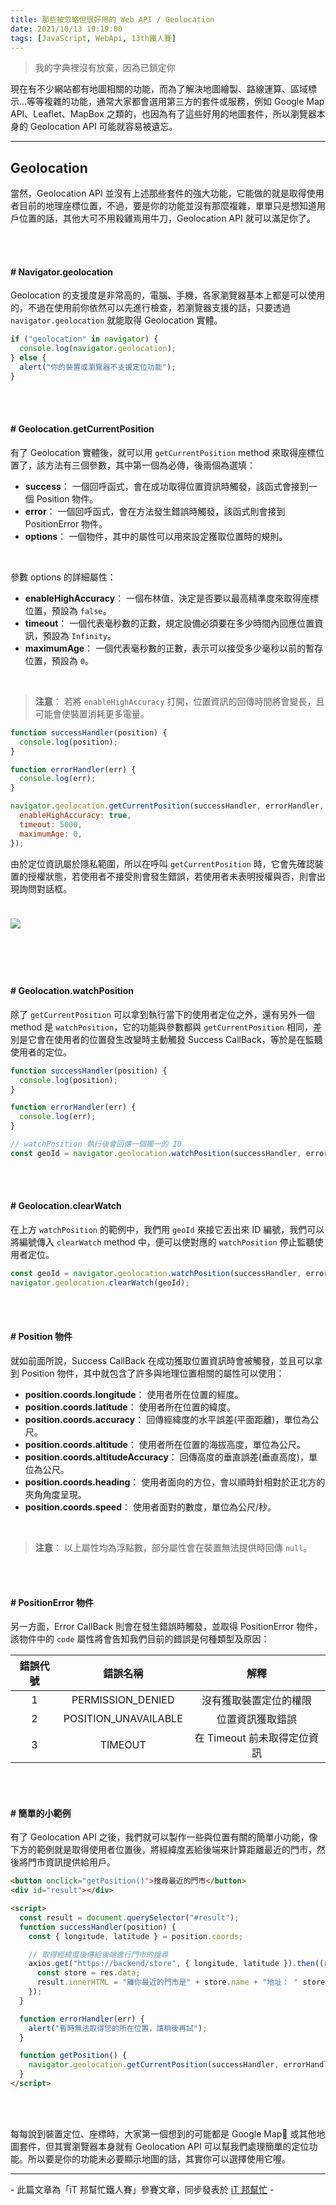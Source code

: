 ```yaml
---
title: 那些被忽略但很好用的 Web API / Geolocation
date: 2021/10/13 19:19:00
tags: [JavaScript, WebApi, 13th鐵人賽]
---
```


> 我的字典裡沒有放棄，因為已鎖定你

現在有不少網站都有地圖相關的功能，而為了解決地圖繪製、路線運算、區域標示...等等複雜的功能，通常大家都會選用第三方的套件或服務，例如 Google Map API、Leaflet、MapBox 之類的，也因為有了這些好用的地圖套件，所以瀏覽器本身的 Geolocation API 可能就容易被遺忘。

---

## Geolocation

當然，Geolocation API 並沒有上述那些套件的強大功能，它能做的就是取得使用者目前的地理座標位置，不過，要是你的功能並沒有那麼複雜，單單只是想知道用戶位置的話，其他大可不用殺雞焉用牛刀，Geolocation API 就可以滿足你了。

<br/><br/>

#### # Navigator.geolocation

Geolocation 的支援度是非常高的，電腦、手機，各家瀏覽器基本上都是可以使用的，不過在使用前你依然可以先進行檢查，若瀏覽器支援的話，只要透過 `navigator.geolocation` 就能取得 Geolocation 實體。

```javascript
if ("geolocation" in navigator) {
  console.log(navigator.geolocation);
} else {
  alert("你的裝置或瀏覽器不支援定位功能");
}
```

<br/><br/>

#### # Geolocation.getCurrentPosition

有了 Geolocation 實體後，就可以用 `getCurrentPosition` method 來取得座標位置了，該方法有三個參數，其中第一個為必傳，後兩個為選填：

- **success**： 一個回呼函式，會在成功取得位置資訊時觸發，該函式會接到一個 Position 物件。
- **error**： 一個回呼函式，會在方法發生錯誤時觸發，該函式則會接到 PositionError 物件。
- **options**： 一個物件，其中的屬性可以用來設定獲取位置時的規則。

<br/>

參數 options 的詳細屬性：

- **enableHighAccuracy**： 一個布林值，決定是否要以最高精準度來取得座標位置，預設為 `false`。
- **timeout**： 一個代表毫秒數的正數，規定設備必須要在多少時間內回應位置資訊，預設為 `Infinity`。
- **maximumAge**： 一個代表毫秒數的正數，表示可以接受多少毫秒以前的暫存位置，預設為 `0`。

<br/>

> **注意**： 若將 `enableHighAccuracy` 打開，位置資訊的回傳時間將會變長，且可能會使裝置消耗更多電量。

```javascript
function successHandler(position) {
  console.log(position);
}

function errorHandler(err) {
  console.log(err);
}

navigator.geolocation.getCurrentPosition(successHandler, errorHandler, {
  enableHighAccuracy: true,
  timeout: 5000,
  maximumAge: 0,
});
```

由於定位資訊屬於隱私範圍，所以在呼叫 `getCurrentPosition` 時，它會先確認裝置的授權狀態，若使用者不接受則會發生錯誤，若使用者未表明授權與否，則會出現詢問對話框。

<img src="check.png" style="max-width: 500px; margin: 24px auto;" />

<br/><br/>

#### # Geolocation.watchPosition

除了 `getCurrentPosition` 可以拿到執行當下的使用者定位之外，還有另外一個 method 是 `watchPosition`，它的功能與參數都與 `getCurrentPosition` 相同，差別是它會在使用者的位置發生改變時主動觸發 Success CallBack，等於是在監聽使用者的定位。

```javascript
function successHandler(position) {
  console.log(position);
}

function errorHandler(err) {
  console.log(err);
}

// watchPosition 執行後會回傳一個獨一的 ID
const geoId = navigator.geolocation.watchPosition(successHandler, errorHandler);
```

<br/><br/>

#### # Geolocation.clearWatch

在上方 `watchPosition` 的範例中，我們用 `geoId` 來接它丟出來 ID 編號，我們可以將編號傳入 `clearWatch` method 中，便可以使對應的 `watchPosition` 停止監聽使用者定位。

```javascript
const geoId = navigator.geolocation.watchPosition(successHandler, errorHandler);
navigator.geolocation.clearWatch(geoId);
```

<br/><br/>

#### # Position 物件

就如前面所說，Success CallBack 在成功獲取位置資訊時會被觸發，並且可以拿到 Position 物件，其中就包含了許多與地理位置相關的屬性可以使用：

- **position.coords.longitude**： 使用者所在位置的經度。
- **position.coords.latitude**： 使用者所在位置的緯度。
- **position.coords.accuracy**： 回傳經緯度的水平誤差(平面距離)，單位為公尺。
- **position.coords.altitude**： 使用者所在位置的海拔高度，單位為公尺。
- **position.coords.altitudeAccuracy**： 回傳高度的垂直誤差(垂直高度)，單位為公尺。
- **position.coords.heading**： 使用者面向的方位，會以順時針相對於正北方的夾角角度呈現。
- **position.coords.speed**： 使用者面對的數度，單位為公尺/秒。

<br/>

> **注意**： 以上屬性均為浮點數，部分屬性會在裝置無法提供時回傳 `null`。

<br/><br/>

#### # PositionError 物件

另一方面，Error CallBack 則會在發生錯誤時觸發，並取得 PositionError 物件，該物件中的 `code` 屬性將會告知我們目前的錯誤是何種類型及原因：

| 錯誤代號 |       錯誤名稱       |            解釋             |
| :------: | :------------------: | :-------------------------: |
|    1     |  PERMISSION_DENIED   |   沒有獲取裝置定位的權限    |
|    2     | POSITION_UNAVAILABLE |      位置資訊獲取錯誤       |
|    3     |       TIMEOUT        | 在 Timeout 前未取得定位資訊 |

<br/><br/>

#### # 簡單的小範例

有了 Geolocation API 之後，我們就可以製作一些與位置有關的簡單小功能，像下方的範例就是取得使用者位置後，將經緯度丟給後端來計算距離最近的門市，然後將門市資訊提供給用戶。

```html
<button onclick="getPosition()">搜尋最近的門市</button>
<div id="result"></div>

<script>
  const result = document.querySelector("#result");
  function successHandler(position) {
    const { longitude, latitude } = position.coords;

    // 取得經緯度後傳給後端進行門市的搜尋
    axios.get("https://backend/store", { longitude, latitude }).then((res) => {
      const store = res.data;
      result.innerHTML = "離你最近的門市是" + store.name + "地址： " store.address;
    });
  }

  function errorHandler(err) {
    alert("暫時無法取得您的所在位置，請稍後再試");
  }

  function getPosition() {
    navigator.geolocation.getCurrentPosition(successHandler, errorHandler);
  }
</script>
```

<br/><br/>

每每說到裝置定位、座標時，大家第一個想到的可能都是 Google Map 或其他地圖套件，但其實瀏覽器本身就有 Geolocation API 可以幫我們處理簡單的定位功能。所以要是你的功能未必要顯示地圖的話，其實你可以選擇使用它喔。

---

\- 此篇文章為「iT 邦幫忙鐵人賽」參賽文章，同步發表於 [iT 邦幫忙](https://ithelp.ithome.com.tw/articles/10281557) -
